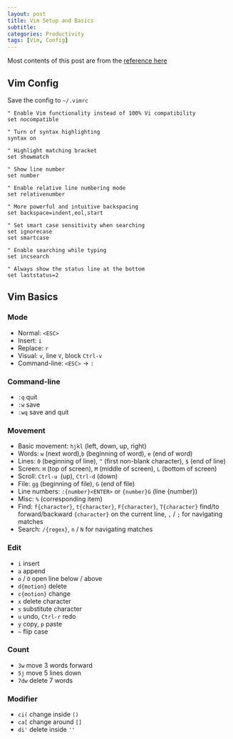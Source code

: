 ```yaml
---
layout: post
title: Vim Setup and Basics
subtitle: 
categories: Productivity
tags: [Vim, Config]
---
```


Most contents of this post are from the [reference here](https://missing.csail.mit.edu/2020/editors/)

## Vim Config

Save the config to `~/.vimrc`

```
" Enable Vim functionality instead of 100% Vi compatibility
set nocompatible

" Turn of syntax highlighting
syntax on

" Highlight matching bracket
set showmatch

" Show line number
set number

" Enable relative line numbering mode
set relativenumber

" More powerful and intuitive backspacing
set backspace=indent,eol,start

" Set smart case sensitivity when searching
set ignorecase
set smartcase

" Enable searching while typing
set incsearch

" Always show the status line at the bottom
set laststatus=2
```

## Vim Basics

### Mode
- Normal: `<ESC>`
- Insert: `i`
- Replace: `r`
- Visual: `v`, line `V`, block `Ctrl-v`
- Command-line: `<ESC>` -> `:`

### Command-line
- `:q` quit
- `:w` save
- `:wq` save and quit

### Movement
- Basic movement: `hjkl` (left, down, up, right)
- Words: `w` (next word),`b` (beginning of word), `e` (end of word)
- Lines: `0` (beginning of line), `^` (first non-blank character), `$` (end of line)
- Screen: `H` (top of screen), `M` (middle of screen), `L` (bottom of screen)
- Scroll: `Ctrl-u `(up), `Ctrl-d` (down)
- File: `gg` (beginning of file), `G` (end of file)
- Line numbers: `:{number}<ENTER>` or `{number}G` (line {number})
- Misc: `%` (corresponding item)
- Find: `f{character}`, `t{character}`, `F{character}`, `T{character}`
    find/to forward/backward `{character}` on the current line, `,` / `;` for navigating matches
- Search: `/{regex}`, `n` / `N` for navigating matches

### Edit
- `i` insert
- `a` append
- `o` / `O` open line below / above
- `d{motion}` delete
- `c{motion}` change
- `x` delete character
- `s` substitute character
- `u` undo, `Ctrl-r` redo
- `y` copy, `p` paste
- `~` flip case

### Count
- `3w` move 3 words forward
- `5j` move 5 lines down
- `7dw` delete 7 words

### Modifier
- `ci(` change inside `()`
- `ca[` change around `[]`
- `di'` delete inside `''` 
